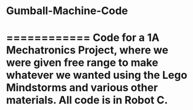 # Gumball-Machine-Code

============
Code for a 1A Mechatronics Project, where we were given free range 
to make whatever we wanted using the Lego Mindstorms and various other 
materials. All code is in Robot C.
======================
